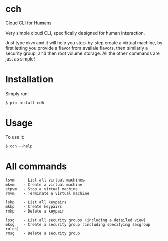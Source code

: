 # cch

Cloud CLI for Humans

Very simple cloud CLI, specifically designed for human interaction.

Just type `mkvm` and it will help you step-by-step create a virtual machine, by
first letting you provide a flavor from availale flavors, then similarly a
security group, and then root volume storage.  All the other commands are just
as simple!


# Installation

Simply run:

    $ pip install cch


# Usage

To use it:

    $ cch --help

# All commands

    lsvm    - List all virtual machines
    mkvm    - Create a virtual machine
    stpvm   - Stop a virtual machine
    rmvm    - Terminate a virtual machine

    lskp    - List all keypairs
    mkkp    - Create keypairs
    rmkp    - Delete a keypair

    lssg    - List all security groups (including a detailed view)
    mksg    - Create a security group (including specifying secgroup rules)
    rmsg    - Delete a security group
